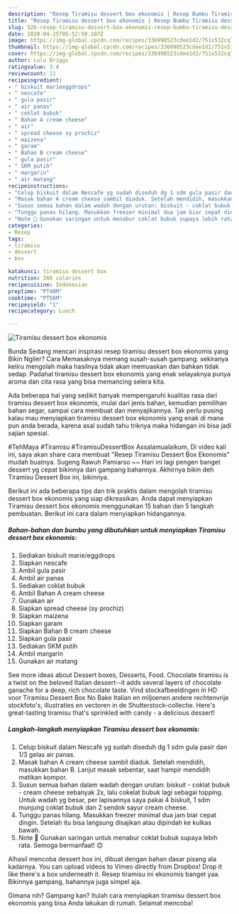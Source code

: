```yaml
---
description: "Resep Tiramisu dessert box ekonomis | Resep Bumbu Tiramisu dessert box ekonomis Yang Bikin Ngiler"
title: "Resep Tiramisu dessert box ekonomis | Resep Bumbu Tiramisu dessert box ekonomis Yang Bikin Ngiler"
slug: 526-resep-tiramisu-dessert-box-ekonomis-resep-bumbu-tiramisu-dessert-box-ekonomis-yang-bikin-ngiler
date: 2020-04-25T05:52:50.107Z
image: https://img-global.cpcdn.com/recipes/336990523cdee1d2/751x532cq70/tiramisu-dessert-box-ekonomis-foto-resep-utama.jpg
thumbnail: https://img-global.cpcdn.com/recipes/336990523cdee1d2/751x532cq70/tiramisu-dessert-box-ekonomis-foto-resep-utama.jpg
cover: https://img-global.cpcdn.com/recipes/336990523cdee1d2/751x532cq70/tiramisu-dessert-box-ekonomis-foto-resep-utama.jpg
author: Lulu Briggs
ratingvalue: 3.4
reviewcount: 11
recipeingredient:
- " biskuit marieeggdrops"
- " nescafe"
- " gula pasir"
- " air panas"
- " coklat bubuk"
- " Bahan A cream cheese"
- " air"
- " spread cheese sy prochiz"
- " maizena"
- " garam"
- " Bahan B cream cheese"
- " gula pasir"
- " SKM putih"
- " margarin"
- " air matang"
recipeinstructions:
- "Celup biskuit dalam Nescafe yg sudah diseduh dg 1 sdm gula pasir dan 1/3 gelas air panas."
- "Masak bahan A cream cheese sambil diaduk. Setelah mendidih, masukkan bahan B. Lanjut masak sebentar, saat hampir mendidih matikan kompor."
- "Susun semua bahan dalam wadah dengan urutan: biskuit - coklat bubuk - cream cheese sebanyak 2x, lalu cokelat bubuk lagi sebagai topping. Untuk wadah yg besar, per lapisannya saya pakai 4 biskuit, 1 sdm munjung coklat bubuk dan 2 sendok sayur cream cheese."
- "Tunggu panas hilang. Masukkan freezer minimal dua jam biar cepat dingin. Setelah itu bisa langsung disajikan atau dipindah ke kulkas bawah."
- "Note 🌸 Gunakan saringan untuk menabur coklat bubuk supaya lebih rata. Semoga bermanfaat! 😊"
categories:
- Resep
tags:
- tiramisu
- dessert
- box

katakunci: tiramisu dessert box 
nutrition: 266 calories
recipecuisine: Indonesian
preptime: "PT40M"
cooktime: "PT56M"
recipeyield: "1"
recipecategory: Lunch

---
```



![Tiramisu dessert box ekonomis](https://img-global.cpcdn.com/recipes/336990523cdee1d2/751x532cq70/tiramisu-dessert-box-ekonomis-foto-resep-utama.jpg)

Bunda Sedang mencari inspirasi resep tiramisu dessert box ekonomis yang Bikin Ngiler? Cara Memasaknya memang susah-susah gampang. sekiranya keliru mengolah maka hasilnya tidak akan memuaskan dan bahkan tidak sedap. Padahal tiramisu dessert box ekonomis yang enak selayaknya punya aroma dan cita rasa yang bisa memancing selera kita.

Ada beberapa hal yang sedikit banyak mempengaruhi kualitas rasa dari tiramisu dessert box ekonomis, mulai dari jenis bahan, kemudian pemilihan bahan segar, sampai cara membuat dan menyajikannya. Tak perlu pusing kalau mau menyiapkan tiramisu dessert box ekonomis yang enak di mana pun anda berada, karena asal sudah tahu triknya maka hidangan ini bisa jadi sajian spesial.

#TehMaya #Tiramisu #TiramisuDessertBox Assalamualaikum, Di video kali ini, saya akan share cara membuat &#34;Resep Tiramisu Dessert Box Ekonomis&#34; mudah buatnya. Sugeng Rawuh Pamiarso ~~ Hari ini lagi pengen banget dessert yg cepat bikinnya dan gampang bahannya. Akhirnya bikin deh Tiramisu Dessert Box ini, bikinnya.


Berikut ini ada beberapa tips dan trik praktis dalam mengolah tiramisu dessert box ekonomis yang siap dikreasikan. Anda dapat menyiapkan Tiramisu dessert box ekonomis menggunakan 15 bahan dan 5 langkah pembuatan. Berikut ini cara dalam menyiapkan hidangannya.

<!--inarticleads1-->

##### Bahan-bahan dan bumbu yang dibutuhkan untuk menyiapkan Tiramisu dessert box ekonomis:

1. Sediakan  biskuit marie/eggdrops
1. Siapkan  nescafe
1. Ambil  gula pasir
1. Ambil  air panas
1. Sediakan  coklat bubuk
1. Ambil  Bahan A cream cheese
1. Gunakan  air
1. Siapkan  spread cheese (sy prochiz)
1. Siapkan  maizena
1. Siapkan  garam
1. Siapkan  Bahan B cream cheese
1. Siapkan  gula pasir
1. Sediakan  SKM putih
1. Ambil  margarin
1. Gunakan  air matang


See more ideas about Dessert boxes, Desserts, Food. Chocolate tiramisu is a twist on the beloved Italian dessert--it adds several layers of chocolate ganache for a deep, rich chocolate taste. Vind stockafbeeldingen in HD voor Tiramisu Dessert Box No Bake Italian en miljoenen andere rechtenvrije stockfoto&#39;s, illustraties en vectoren in de Shutterstock-collectie. Here&#39;s great-tasting tiramisu that&#39;s sprinkled with candy - a delicious dessert! 

<!--inarticleads2-->

##### Langkah-langkah menyiapkan Tiramisu dessert box ekonomis:

1. Celup biskuit dalam Nescafe yg sudah diseduh dg 1 sdm gula pasir dan 1/3 gelas air panas.
1. Masak bahan A cream cheese sambil diaduk. Setelah mendidih, masukkan bahan B. Lanjut masak sebentar, saat hampir mendidih matikan kompor.
1. Susun semua bahan dalam wadah dengan urutan: biskuit - coklat bubuk - cream cheese sebanyak 2x, lalu cokelat bubuk lagi sebagai topping. Untuk wadah yg besar, per lapisannya saya pakai 4 biskuit, 1 sdm munjung coklat bubuk dan 2 sendok sayur cream cheese.
1. Tunggu panas hilang. Masukkan freezer minimal dua jam biar cepat dingin. Setelah itu bisa langsung disajikan atau dipindah ke kulkas bawah.
1. Note 🌸 Gunakan saringan untuk menabur coklat bubuk supaya lebih rata. Semoga bermanfaat! 😊


Alhasil mencoba dessert box ini, dibuat dengan bahan dasar pisang ala kadarnya. You can upload videos to Vimeo directly from Dropbox! Drop it like there&#39;s a box underneath it. Resep tiramisu ini ekonomis banget yaa. Bikinnya gampang, bahannya juga simpel aja. 

Gimana nih? Gampang kan? Itulah cara menyiapkan tiramisu dessert box ekonomis yang bisa Anda lakukan di rumah. Selamat mencoba!

